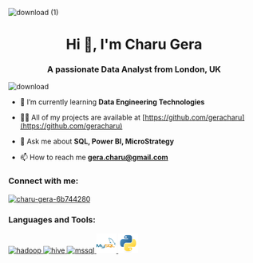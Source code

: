 ![download (1)](https://github.com/geracharu/geracharu/assets/75072050/796783c0-0ed9-473d-b55d-08aca4f13e13)

<h1 align="center">Hi 👋, I'm Charu Gera</h1>
<h3 align="center">A passionate Data Analyst from London, UK</h3>


![download](https://github.com/geracharu/geracharu/assets/75072050/fb3af680-871f-424e-85fc-68b7b35c9911)


- 🌱 I’m currently learning **Data Engineering Technologies**

- 👨‍💻 All of my projects are available at [https://github.com/geracharu](https://github.com/geracharu)

- 💬 Ask me about **SQL, Power BI, MicroStrategy**

- 📫 How to reach me **gera.charu@gmail.com**

<h3 align="left">Connect with me:</h3>
<p align="left">
<a href="https://linkedin.com/in/charu-gera-6b744280" target="blank"><img align="center" src="https://raw.githubusercontent.com/rahuldkjain/github-profile-readme-generator/master/src/images/icons/Social/linked-in-alt.svg" alt="charu-gera-6b744280" height="30" width="40" /></a>
</p>

<h3 align="left">Languages and Tools:</h3>
<p align="left"> <a href="https://hadoop.apache.org/" target="_blank" rel="noreferrer"> <img src="https://www.vectorlogo.zone/logos/apache_hadoop/apache_hadoop-icon.svg" alt="hadoop" width="40" height="40"/> </a> <a href="https://hive.apache.org/" target="_blank" rel="noreferrer"> <img src="https://www.vectorlogo.zone/logos/apache_hive/apache_hive-icon.svg" alt="hive" width="40" height="40"/> </a> <a href="https://www.microsoft.com/en-us/sql-server" target="_blank" rel="noreferrer"> <img src="https://www.svgrepo.com/show/303229/microsoft-sql-server-logo.svg" alt="mssql" width="40" height="40"/> </a> <a href="https://www.mysql.com/" target="_blank" rel="noreferrer"> <img src="https://raw.githubusercontent.com/devicons/devicon/master/icons/mysql/mysql-original-wordmark.svg" alt="mysql" width="40" height="40"/> </a> <a href="https://www.python.org" target="_blank" rel="noreferrer"> <img src="https://raw.githubusercontent.com/devicons/devicon/master/icons/python/python-original.svg" alt="python" width="40" height="40"/> </a> </p>

